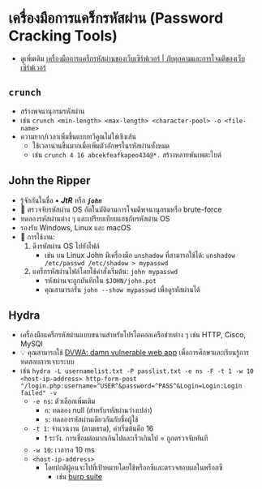 
# เครื่องมือการแคร็กรหัสผ่าน (Password Cracking Tools)

- ดูเพิ่มเติม [เครื่องมือการแคร็กรหัสผ่านของเว็บเซิร์ฟเวอร์ | ภัยคุกคามและการโจมตีของเว็บเซิร์ฟเวอร์](./../12-web-servers/web-server-threats-and-attacks.md#web-server-password-cracking-tools)

## `crunch`

- สร้างพจนานุกรมรหัสผ่าน
- เช่น `crunch <min-length> <max-length> <character-pool> -o <file-name>`
- ความยาก/เวลาเพิ่มขึ้นแบบทวีคูณไม่ใช่เชิงเส้น
  - ใช้เวลานานขึ้นมากเมื่อเพิ่มตัวอักษรในรหัสผ่านทั้งหมด
  - เช่น `crunch 4 16 abcekfeafkapeo434@*.` สร้างหลายพันเพตะไบต์

## John the Ripper

- รู้จักกันในชื่อ • ***JtR*** หรือ ***`john`***
- 📝 ตรวจจับรหัสผ่าน OS อัตโนมัติตามการโจมตีพจนานุกรมหรือ brute-force
- ทดลองรหัสผ่านต่าง ๆ และเปรียบเทียบแฮชกับรหัสผ่าน OS
- รองรับ Windows, Linux และ macOS
- 📝 การใช้งาน:
  1. ดึงรหัสผ่าน OS ไปยังไฟล์
     - เช่น บน Linux John มีเครื่องมือ `unshadow` ที่สามารถใช้ได้: `unshadow /etc/passwd /etc/shadow > mypasswd`
  2. แคร็กรหัสผ่านไฟล์โดยใช้คำสั่งเริ่มต้น: `john mypasswd`
     - รหัสผ่านจะถูกบันทึกใน `$JOHN/john.pot`
     - คุณสามารถรัน `john --show mypasswd` เพื่อดูรหัสผ่านได้

## Hydra

- เครื่องมือแคร็กรหัสผ่านแบบขนานสำหรับโปรโตคอลเครือข่ายต่าง ๆ เช่น HTTP, Cisco, MySQl
- 💡 คุณสามารถใช้ [DVWA: damn vulnerable web app](http://www.dvwa.co.uk/) เพื่อการศึกษาและเรียนรู้การทดสอบการเจาะระบบ
- เช่น `hydra -L usernamelist.txt -P passlist.txt -e ns -F -t 1 -w 10 <host-ip-address> http-form-post "/login.php:username=^USER^&password=^PASS^&Login=Login:Login failed" -v`
  - `-e ns`: ตัวเลือกเพิ่มเติม
    - `n`: ทดลอง null (สำหรับรหัสผ่านว่างเปล่า)
    - `s`: ทดลองรหัสผ่านเดียวกันกับชื่อผู้ใช้
  - `-t 1`: จำนวนงาน (ตามเธรด), ค่าเริ่มต้นคือ 16
    - ❗ ระวัง. การเชื่อมต่อมากเกินไปและเร็วเกินไป = ถูกตรวจจับทันที
  - `-w 10`: เวลารอ 10 ms
  - `<host-ip-address>`
    - โดยปกติผู้คนจะไปที่เป้าหมายโดยใช้พร็อกซีและตรวจสอบผลในพร็อกซี
      - เช่น [burp suite](./../05-vulnerabilities/vulnerability-analysis.md#burp-suite)
